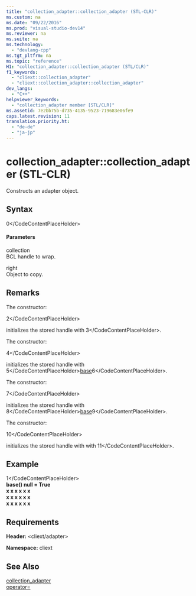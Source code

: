 ```yaml
---
title: "collection_adapter::collection_adapter (STL-CLR)"
ms.custom: na
ms.date: "09/22/2016"
ms.prod: "visual-studio-dev14"
ms.reviewer: na
ms.suite: na
ms.technology: 
  - "devlang-cpp"
ms.tgt_pltfrm: na
ms.topic: "reference"
H1: "collection_adapter::collection_adapter (STL/CLR)"
f1_keywords: 
  - "cliext::collection_adapter"
  - "cliext::collection_adapter::collection_adapter"
dev_langs: 
  - "C++"
helpviewer_keywords: 
  - "collection_adapter member [STL/CLR]"
ms.assetid: 7e2bb75b-d735-4135-9523-719683e06fe9
caps.latest.revision: 11
translation.priority.ht: 
  - "de-de"
  - "ja-jp"
---
```

# collection_adapter::collection_adapter (STL-CLR)
Constructs an adapter object.  
  
## Syntax  
  
<CodeContentPlaceHolder>0\</CodeContentPlaceHolder>  
#### Parameters  
 collection  
 BCL handle to wrap.  
  
 right  
 Object to copy.  
  
## Remarks  
 The constructor:  
  
 <CodeContentPlaceHolder>2\</CodeContentPlaceHolder>  
  
 initializes the stored handle with <CodeContentPlaceHolder>3\</CodeContentPlaceHolder>.  
  
 The constructor:  
  
 <CodeContentPlaceHolder>4\</CodeContentPlaceHolder>  
  
 initializes the stored handle with <CodeContentPlaceHolder>5\</CodeContentPlaceHolder>[base](../vs140/collection_adapter--base--stl-clr-.md)<CodeContentPlaceHolder>6\</CodeContentPlaceHolder>.  
  
 The constructor:  
  
 <CodeContentPlaceHolder>7\</CodeContentPlaceHolder>  
  
 initializes the stored handle with <CodeContentPlaceHolder>8\</CodeContentPlaceHolder>[base](../vs140/collection_adapter--base--stl-clr-.md)<CodeContentPlaceHolder>9\</CodeContentPlaceHolder>.  
  
 The constructor:  
  
 <CodeContentPlaceHolder>10\</CodeContentPlaceHolder>  
  
 initializes the stored handle with with <CodeContentPlaceHolder>11\</CodeContentPlaceHolder>.  
  
## Example  
  
<CodeContentPlaceHolder>1\</CodeContentPlaceHolder>  
 **base() null = True**  
 **x x x x x x**  
 **x x x x x x**  
 **x x x x x x**   
## Requirements  
 **Header:** \<cliext/adapter>  
  
 **Namespace:** cliext  
  
## See Also  
 [collection_adapter](../vs140/collection_adapter--stl-clr-.md)   
 [operator=](../vs140/collection_adapter--operator=--stl-clr-.md)